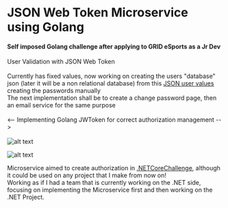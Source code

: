 # JSON Web Token Microservice using Golang
#### Self imposed Golang challenge after applying to GRID eSports as a Jr Dev
User Validation with JSON Web Token<br><br>
Currently has fixed values, now working on creating the users "database" json (later it will be a non relational database) from this [JSON user values](https://reqres.in/api/users) creating the passwords manually<br>
The next implementation shall be to create a change password page, then an email service for the same purpose<br><br>
<-- Implementing Golang JWToken for correct authorization management --><br><br>
![alt text](https://github.com/SebastianRaiquenParisi/JWT-Golang-Microservice/blob/main/documentation-images/JWT-pm-login.png?raw=true)

![alt text](https://github.com/SebastianRaiquenParisi/JWT-Golang-Microservice/blob/main/documentation-images/JWT-pm-validate.png?raw=true)




Microservice aimed to create authorization in [.NETCoreChallenge](https://github.com/SebastianRaiquenParisi/.NETCoreChallenge), although it could be used on any project that I make from now on!<br>
Working as if I had a team that is currently working on the .NET side, focusing on implementing the Microservice first and then working on the .NET Project.

